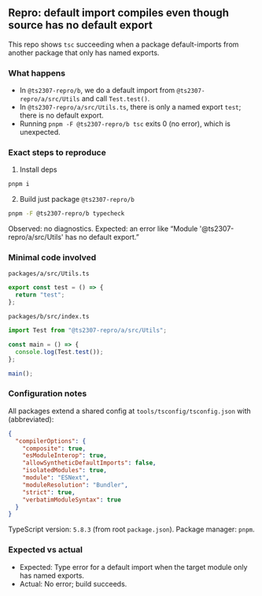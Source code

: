 ## Repro: default import compiles even though source has no default export

This repo shows `tsc` succeeding when a package default-imports from another package that only has named exports.

### What happens

- In `@ts2307-repro/b`, we do a default import from `@ts2307-repro/a/src/Utils` and call `Test.test()`.
- In `@ts2307-repro/a/src/Utils.ts`, there is only a named export `test`; there is no default export.
- Running `pnpm -F @ts2307-repro/b tsc` exits 0 (no error), which is unexpected.

### Exact steps to reproduce

1. Install deps

```sh
pnpm i
```

2. Build just package `@ts2307-repro/b`

```sh
pnpm -F @ts2307-repro/b typecheck
```

Observed: no diagnostics. Expected: an error like “Module '@ts2307-repro/a/src/Utils' has no default export.”

### Minimal code involved

`packages/a/src/Utils.ts`

```ts
export const test = () => {
  return "test";
};
```

`packages/b/src/index.ts`

```ts
import Test from "@ts2307-repro/a/src/Utils";

const main = () => {
  console.log(Test.test());
};

main();
```

### Configuration notes

All packages extend a shared config at `tools/tsconfig/tsconfig.json` with (abbreviated):

```json
{
  "compilerOptions": {
    "composite": true,
    "esModuleInterop": true,
    "allowSyntheticDefaultImports": false,
    "isolatedModules": true,
    "module": "ESNext",
    "moduleResolution": "Bundler",
    "strict": true,
    "verbatimModuleSyntax": true
  }
}
```

TypeScript version: `5.8.3` (from root `package.json`). Package manager: `pnpm`.

### Expected vs actual

- Expected: Type error for a default import when the target module only has named exports.
- Actual: No error; build succeeds.
